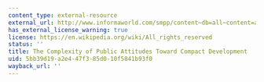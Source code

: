 ```yaml
---
content_type: external-resource
external_url: http://www.informaworld.com/smpp/content~db=all~content=a920241107
has_external_license_warning: true
license: https://en.wikipedia.org/wiki/All_rights_reserved
status: ''
title: The Complexity of Public Attitudes Toward Compact Development
uid: 5bb39d19-a2e4-47f3-85d0-10f5841b93f0
wayback_url: ''
---
```

